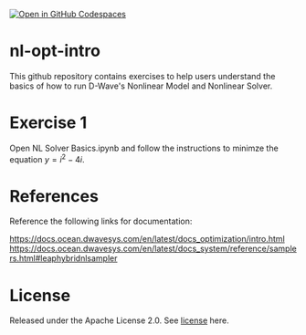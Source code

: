 [![Open in GitHub Codespaces](
  https://img.shields.io/badge/Open%20in%20GitHub%20Codespaces-333?logo=github)](
  https://codespaces.new/dwave-training/nl-opt-intro?quickstart=1)

# nl-opt-intro
This github repository contains exercises to help users understand the basics of how to run D-Wave's Nonlinear Model and Nonlinear Solver.

# Exercise 1
Open NL Solver Basics.ipynb and follow the instructions to minimze the equation $y = i^2 - 4i$.

# References
Reference the following links for documentation:

https://docs.ocean.dwavesys.com/en/latest/docs_optimization/intro.html
https://docs.ocean.dwavesys.com/en/latest/docs_system/reference/samplers.html#leaphybridnlsampler

# License
Released under the Apache License 2.0. See [license](LICENSE) here.
